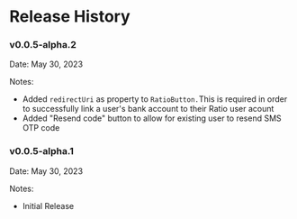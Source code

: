 # Release History

### v0.0.5-alpha.2

Date: May 30, 2023

Notes:

* Added `redirectUri` as property to `RatioButton.`This is required in order to successfully link a user's bank account to their Ratio user acount
* Added "Resend code" button to allow for existing user to resend SMS OTP code

### v0.0.5-alpha.1

Date: May 30, 2023

Notes:

* Initial Release

